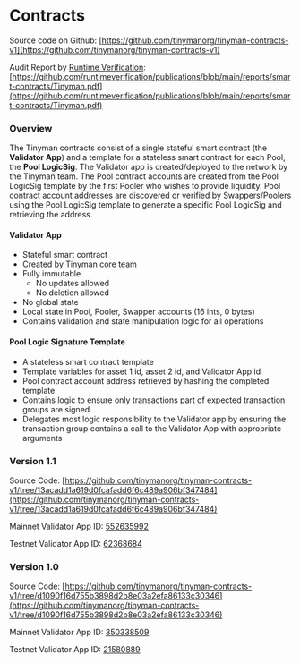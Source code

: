 # Contracts

Source code on Github: [https://github.com/tinymanorg/tinyman-contracts-v1](https://github.com/tinymanorg/tinyman-contracts-v1)

Audit Report by [Runtime Verification](http://runtimeverification.com/): [https://github.com/runtimeverification/publications/blob/main/reports/smart-contracts/Tinyman.pdf](https://github.com/runtimeverification/publications/blob/main/reports/smart-contracts/Tinyman.pdf)

### Overview

The Tinyman contracts consist of a single stateful smart contract (the **Validator App**) and a template for a stateless smart contract for each Pool, the **Pool LogicSig**. The Validator app is created/deployed to the network by the Tinyman team. The Pool contract accounts are created from the Pool LogicSig template by the first Pooler who wishes to provide liquidity. Pool contract account addresses are discovered or verified by Swappers/Poolers using the Pool LogicSig template to generate a specific Pool LogicSig and retrieving the address.

#### Validator App <a href="#docs-internal-guid-b18fd459-7fff-aa47-087b-2bcfdededbc5" id="docs-internal-guid-b18fd459-7fff-aa47-087b-2bcfdededbc5"></a>

* Stateful smart contract
* Created by Tinyman core team
* Fully immutable
  * No updates allowed
  * No deletion allowed
* No global state
* Local state in Pool, Pooler, Swapper accounts (16 ints, 0 bytes)
* Contains validation and state manipulation logic for all operations

#### Pool Logic Signature Template

* A stateless smart contract template
* Template variables for asset 1 id, asset 2 id, and Validator App id
* Pool contract account address retrieved by hashing the completed template
* Contains logic to ensure only transactions part of expected transaction groups are signed
* Delegates most logic responsibility to the Validator app by ensuring the transaction group contains a call to the Validator App with appropriate arguments

### Version 1.1&#x20;

Source Code: [https://github.com/tinymanorg/tinyman-contracts-v1/tree/13acadd1a619d0fcafadd6f6c489a906bf347484](https://github.com/tinymanorg/tinyman-contracts-v1/tree/13acadd1a619d0fcafadd6f6c489a906bf347484)

Mainnet Validator App ID: [552635992](https://algoexplorer.io/application/552635992)

Testnet Validator App ID: [62368684](https://testnet.algoexplorer.io/application/62368684)

### Version 1.0

Source Code: [https://github.com/tinymanorg/tinyman-contracts-v1/tree/d1090f16d755b3898d2b8e03a2efa86133c30346](https://github.com/tinymanorg/tinyman-contracts-v1/tree/d1090f16d755b3898d2b8e03a2efa86133c30346)

Mainnet Validator App ID: [350338509](https://algoexplorer.io/application/350338509)

Testnet Validator App ID: [21580889](https://testnet.algoexplorer.io/application/21580889)



